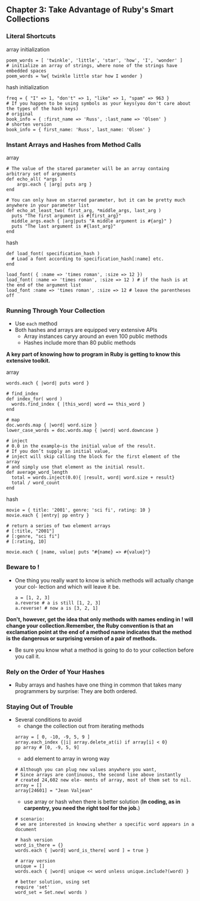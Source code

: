 ## Chapter 3: Take Advantage of Ruby's Smart Collections

### Literal Shortcuts

array initialization
```
poem_words = [ 'twinkle', 'little', 'star', 'how', 'I', 'wonder' ]
# initialize an array of strings, where none of the strings have embedded spaces
poem_words = %w{ twinkle little star how I wonder } 
```

hash initialization
```
freq = { "I" => 1, "don't" => 1, "like" => 1, "spam" => 963 }
# If you happen to be using symbols as your keys(you don't care about the types of the hash keys)
# original
book_info = { :first_name => 'Russ', :last_name => 'Olsen' }
# shorten version
book_info = { first_name: 'Russ', last_name: 'Olsen' }
```

### Instant Arrays and Hashes from Method Calls

array
```
# The value of the stared parameter will be an array containg arbitrary set of arguments
def echo_all( *args )
	args.each { |arg| puts arg }
end

# You can only have on starred parameter, but it can be pretty much anywhere in your parameter list
def echo_at_least_two( first_arg, *middle_args, last_arg )
  puts "The first argument is #{first_arg}"
  middle_args.each { |arg|puts "A middle argument is #{arg}" }
  puts "The last argument is #{last_arg}"
end
```

hash
```
def load_font( specification_hash )
  # Load a font according to specification_hash[:name] etc.
end

load_font( { :name => 'times roman', :size => 12 })
load_font( :name => 'times roman', :size => 12 ) # if the hash is at the end of the argument list
load_font :name => 'times roman', :size => 12 # leave the parentheses off
```

### Running Through Your Collection

- Use `each` method
- Both hashes and arrays are equipped very extensive APIs
	- Array instances caryy around an even 100 public methods
	- Hashes include more than 80 public methods

**A key part of knowing how to program in Ruby is getting to know this extensive toolkit.**

array
```
words.each { |word| puts word }

# find_index
def index_for( word )
  words.find_index { |this_word| word == this_word }
end

# map
doc.words.map { |word| word.size }
lower_case_words = doc.words.map { |word| word.downcase }

# inject
# 0.0 in the example—is the initial value of the result. 
# If you don’t supply an initial value, 
# inject will skip calling the block for the first element of the array 
# and simply use that element as the initial result.
def average_word_length
  total = words.inject(0.0){ |result, word| word.size + result}
  total / word_count
end
```

hash
```
movie = { title: '2001', genre: 'sci fi', rating: 10 }
movie.each { |entry| pp entry }

# return a series of two element arrays
# [:title, "2001"]
# [:genre, "sci fi"]
# [:rating, 10]

movie.each { |name, value| puts "#{name} => #{value}"}
```

### Beware to !

- One thing you really want to know is which methods will actually change your col- lection and which will leave it be.

	```
	a = [1, 2, 3]
	a.reverse # a is still [1, 2, 3]
	a.reverse! # now a is [3, 2, 1]
	```

**Don't, however, get the idea that only methods with names ending in ! will change your collection.Remember, the Ruby convention is that an exclamation point at the end of a method name indicates that the method is the dangerous or surprising version of a pair of methods.**

- Be sure you know what a method is going to do to your collection before you call it.

### Rely on the Order of Your Hashes

- Ruby arrays and hashes have one thing in common that takes many programmers by surprise: They are both ordered.

### Staying Out of Trouble

- Several conditions to avoid
	- change the collection out from iterating methods
	```
	array = [ 0, -10, -9, 5, 9 ]
	array.each_index {|i| array.delete_at(i) if array[i] < 0}
	pp array # [0, -9, 5, 9]
	```
	- add element to array in wrong way
	```
	# Although you can plug new values anywhere you want,
	# Since arrays are continuous, the second line above instantly 
	# created 24,602 new ele- ments of array, most of them set to nil.
	array = []
	array[24601] = "Jean Valjean"
	```
	- use array or hash when there is better solution (**In coding, as in carpentry, you need the right tool for the job.**)
	```
	# scenario:
	# we are interested in knowing whether a specific word appears in a document
	
	# hash version
	word_is_there = {}
	words.each { |word| word_is_there[ word ] = true }
	
	# array version
	unique = []
	words.each { |word| unique << word unless unique.include?(word) }
	
	# better solution, using set
	require 'set'
	word_set = Set.new( words )
	```